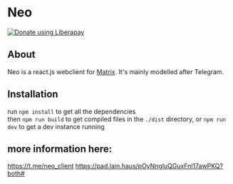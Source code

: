 # Neo
<a href="https://liberapay.com/f0x/donate"><img alt="Donate using Liberapay" src="https://liberapay.com/assets/widgets/donate.svg"></a>

## About
Neo is a react.js webclient for [Matrix](https://matrix.org). It's mainly
modelled after Telegram.

## Installation
run `npm install` to get all the dependencies  
then `npm run build` to get compiled files in the `./dist` directory,
or `npm run dev` to get a dev instance running


## more information here:
https://t.me/neo_client
https://pad.lain.haus/pOyNngluQGuxFnl17awPKQ?both#


